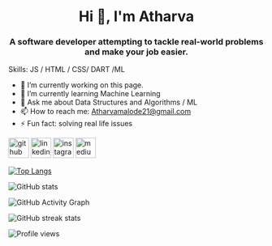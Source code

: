 <h1 align="center">Hi 👋, I'm Atharva</h1>
<h3 align="center">A software developer attempting to tackle real-world problems and make your job easier.</h3>

Skills:  JS / HTML / CSS/ DART /ML 

- 🔭 I’m currently working on this page. 
- 🌱 I’m currently learning Machine Learning 
- 💬 Ask me about Data Structures and Algorithms / ML 
- 📫 How to reach me: Atharvamalode21@gmail.com 
- ⚡ Fun fact: solving real life issues  


[<img src='"C:\Users\atharva\Downloads\github.svg"' alt='github' height='40'>](https://github.com/Atharva-Malode)  [<img src='https://cdn.jsdelivr.net/npm/simple-icons@3.0.1/icons/linkedin.svg' alt='linkedin' height='40'>](https://www.linkedin.com/in/https://www.linkedin.com/in/atharva-malode-074414206//)  [<img src='https://cdn.jsdelivr.net/npm/simple-icons@3.0.1/icons/instagram.svg' alt='instagram' height='40'>](https://www.instagram.com/atharva_malode_/)  [<img src='https://cdn.jsdelivr.net/npm/simple-icons@3.0.1/icons/medium.svg' alt='medium' height='40'>](https://medium.com/@atharvamalode)  

[![Top Langs](https://github-readme-stats.vercel.app/api/top-langs/?username=Atharva-Malode)](https://github.com/anuraghazra/github-readme-stats)

![GitHub stats](https://github-readme-stats.vercel.app/api?username=Atharva-Malode&show_icons=true)  

![GitHub Activity Graph](https://activity-graph.herokuapp.com/graph?username=Atharva-Malode)  

![GitHub streak stats](https://github-readme-streak-stats.herokuapp.com/?user=Atharva-Malode)  

![Profile views](https://gpvc.arturio.dev/Atharva-Malode)  
